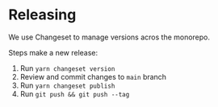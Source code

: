 # Releasing

We use Changeset to manage versions acros the monorepo.

Steps make a new release:
1. Run `yarn changeset version`
2. Review and commit changes to `main` branch
3. Run `yarn changeset publish`
4. Run `git push && git push --tag`
   
